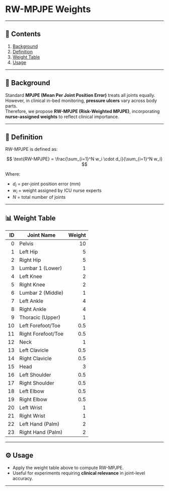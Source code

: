 # RW-MPJPE Weights

---

## 📑 Contents

1. [Background](#background)  
2. [Definition](#definition)  
3. [Weight Table](#weight-table)  
4. [Usage](#usage)  

---

## 🧾 Background

Standard **MPJPE (Mean Per Joint Position Error)** treats all joints equally.  
However, in clinical in-bed monitoring, **pressure ulcers** vary across body parts.  
Therefore, we propose **RW-MPJPE (Risk-Weighted MPJPE)**, incorporating **nurse-assigned weights** to reflect clinical importance.

---

## 📐 Definition

RW-MPJPE is defined as:

$$
\text{RW-MPJPE} = \frac{\sum_{i=1}^N w_i \cdot d_i}{\sum_{i=1}^N w_i}
$$

Where:
- $d_i$ = per-joint position error (mm)  
- $w_i$ = weight assigned by ICU nurse experts  
- $N$ = total number of joints  

---

## 📊 Weight Table

| ID  | Joint Name        | Weight |
|----:|-------------------|-------:|
|  0 | Pelvis             | 10     |
|  1 | Left Hip           | 5      |
|  2 | Right Hip          | 5      |
|  3 | Lumbar 1 (Lower)   | 1      |
|  4 | Left Knee          | 2      |
|  5 | Right Knee         | 2      |
|  6 | Lumbar 2 (Middle)  | 1      |
|  7 | Left Ankle         | 4      |
|  8 | Right Ankle        | 4      |
|  9 | Thoracic (Upper)   | 1      |
| 10 | Left Forefoot/Toe  | 0.5    |
| 11 | Right Forefoot/Toe | 0.5    |
| 12 | Neck               | 1      |
| 13 | Left Clavicle      | 0.5    |
| 14 | Right Clavicle     | 0.5    |
| 15 | Head               | 3      |
| 16 | Left Shoulder      | 0.5    |
| 17 | Right Shoulder     | 0.5    |
| 18 | Left Elbow         | 0.5    |
| 19 | Right Elbow        | 0.5    |
| 20 | Left Wrist         | 1      |
| 21 | Right Wrist        | 1      |
| 22 | Left Hand (Palm)   | 2      |
| 23 | Right Hand (Palm)  | 2      |

---

## ⚙️ Usage

- Apply the weight table above to compute RW-MPJPE.  
- Useful for experiments requiring **clinical relevance** in joint-level accuracy.  

---
